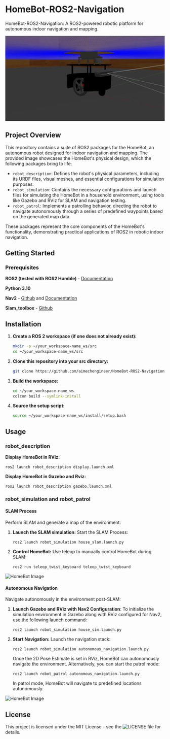 # HomeBot-ROS2-Navigation
HomeBot-ROS2-Navigation: A ROS2-powered robotic platform for autonomous indoor navigation and mapping.

![HomeBot Image](mobile_robot_gazebo.gif) 

## Project Overview
This repository contains a suite of ROS2 packages for the HomeBot, an autonomous robot designed for indoor navigation and mapping. The provided image showcases the HomeBot's physical design, which the following packages bring to life:

- `robot_description`: Defines the robot's physical parameters, including its URDF files, visual meshes, and essential configurations for simulation purposes.
- `robot_simulation`: Contains the necessary configurations and launch files for simulating the HomeBot in a household environment, using tools like Gazebo and RViz for SLAM and navigation testing.
- `robot_patrol`: Implements a patrolling behavior, directing the robot to navigate autonomously through a series of predefined waypoints based on the generated map data.

These packages represent the core components of the HomeBot's functionality, demonstrating practical applications of ROS2 in robotic indoor navigation.

## Getting Started
### Prerequisites
  **ROS2 (tested with ROS2 Humble)** - [Documentation](https://docs.ros.org/en/humble/index.html)
  
  **Python 3.10**

  **Nav2** - [Github](https://github.com/ros-planning/navigation2) and [Documentation](https://docs.ros.org/en/humble/index.html)
  
  **Slam_toolbox** - [Github](https://github.com/SteveMacenski/slam_toolbox)
    
## Installation

1. **Create a ROS 2 workspace (if one does not already exist):**
   
   ```sh
   mkdir -p ~/your_workspace-name_ws/src
   cd ~/your_workspace-name_ws/src
   
3. **Clone this repository into your src directory:**
   
   ```sh
   git clone https://github.com/aimechengineer/HomeBot-ROS2-Navigation.git

4. **Build the workspace:**
   ```sh
   cd ~/your_workspace-name_ws
   colcon build --symlink-install

5. **Source the setup script:**
   ```sh
   source ~/your_workspace-name_ws/install/setup.bash
   
## Usage
### robot_description
**Display HomeBot in RViz:**

    ros2 launch robot_description display.launch.xml

**Display HomeBot in Gazebo and Rviz:**

    ros2 launch robot_description gazebo.launch.xml

### robot_simulation and robot_patrol
#### SLAM Process
Perform SLAM and generate a map of the environment:

1. **Launch the SLAM simulation:**
   Start the SLAM Process:

       ros2 launch robot_simulation house_slam.launch.py
       
3. **Control HomeBot:**
   Use teleop to manually control HomeBot during SLAM:
   
       ros2 run teleop_twist_keyboard teleop_twist_keyboard
   
![HomeBot Image](slam.gif)  

#### Autonomous Navigation
Navigate autonomously in the environment post-SLAM:
1. **Launch Gazebo and RViz with Nav2 Configuration**:
   To initialize the simulation environment in Gazebo along with RViz configured for Nav2, use the following launch command:

       ros2 launch robot_simulation house_sim.launch.py
   
3. **Start Navigation:**
   Launch the navigation stack:

       ros2 launch robot_simulation autonomous_navigation.launch.py

   Once the 2D Pose Estimate is set in RViz, HomeBot can autonomously navigate the environment. Alternatively, you can start the patrol mode:

       ros2 launch robot_patrol autonomous_navigation.launch.py 
   In patrol mode, HomeBot will navigate to predefined locations autonomously.

![HomeBot Image](navigation.gif) 

## License

This project is licensed under the MIT License - see the ![LICENSE](LICENSE)  file for details.
